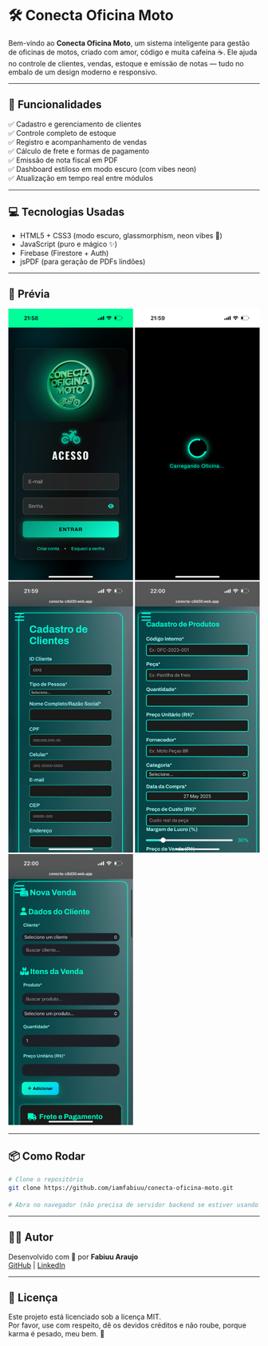 # 🛠️ Conecta Oficina Moto

Bem-vindo ao **Conecta Oficina Moto**, um sistema inteligente para gestão de oficinas de motos, criado com amor, código e muita cafeína ☕️. Ele ajuda no controle de clientes, vendas, estoque e emissão de notas — tudo no embalo de um design moderno e responsivo.

---

## 🚀 Funcionalidades

✅ Cadastro e gerenciamento de clientes  
✅ Controle completo de estoque  
✅ Registro e acompanhamento de vendas  
✅ Cálculo de frete e formas de pagamento  
✅ Emissão de nota fiscal em PDF  
✅ Dashboard estiloso em modo escuro (com vibes neon)  
✅ Atualização em tempo real entre módulos

---

## 💻 Tecnologias Usadas

- HTML5 + CSS3 (modo escuro, glassmorphism, neon vibes 🌌)  
- JavaScript (puro e mágico ✨)  
- Firebase (Firestore + Auth)  
- jsPDF (para geração de PDFs lindões)  

---

## 📸 Prévia

<img src="./assets/01.png" alt="Login Screenshot" width="250"/> <img src="./assets/02.png" alt="Loader Screenshot" width="250"/>
<img src="./assets/05.png" alt="Clientes Screenshot" width="250"/>
<img src="./assets/06.png" alt="Estoque Screenshot" width="250"/>
<img src="./assets/07.png" alt="Vendas Screenshot" width="250"/>

---

## 📦 Como Rodar

```bash
# Clone o repositório
git clone https://github.com/iamfabiuu/conecta-oficina-moto.git

# Abra no navegador (não precisa de servidor backend se estiver usando Firebase já configurado)
```

---

## 🧙‍♂️ Autor

Desenvolvido com 💚 por **Fabiuu Araujo**  
[GitHub](https://github.com/iamfabiuu) | [LinkedIn](https://linkedin.com/in/iamfabiuu)

---

## 📃 Licença

Este projeto está licenciado sob a licença MIT.  
Por favor, use com respeito, dê os devidos créditos e não roube, porque karma é pesado, meu bem. 🌌
